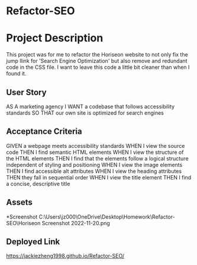 # Refactor-SEO
# Project Description
This project was for me to refactor the Horiseon website to not only fix the jump llink for 'Search Engine Optimization' but also remove and redundant code in the CSS file. I want to leave this code a little bit cleaner than when I found it. 

## User Story
AS A marketing agency
I WANT a codebase that follows accessibility standards
SO THAT our own site is optimized for search engines

## Acceptance Criteria 
GIVEN a webpage meets accessibility standards
WHEN I view the source code
THEN I find semantic HTML elements
WHEN I view the structure of the HTML elements
THEN I find that the elements follow a logical structure independent of styling and positioning
WHEN I view the image elements
THEN I find accessible alt attributes
WHEN I view the heading attributes
THEN they fall in sequential order
WHEN I view the title element
THEN I find a concise, descriptive title

## Assets
*Screenshot
C:\Users\jz000\OneDrive\Desktop\Homework\Refactor-SEO\Horiseon Screenshot 2022-11-20.png

## Deployed Link
https://jackiezheng1998.github.io/Refactor-SEO/